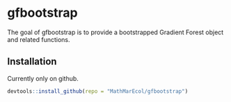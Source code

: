 
<!-- README.md is generated from README.Rmd. Please edit that file -->

# gfbootstrap

The goal of gfbootstrap is to provide a bootstrapped Gradient Forest
object and related functions.

## Installation

Currently only on github.

``` r
devtools::install_github(repo = "MathMarEcol/gfbootstrap")
```
